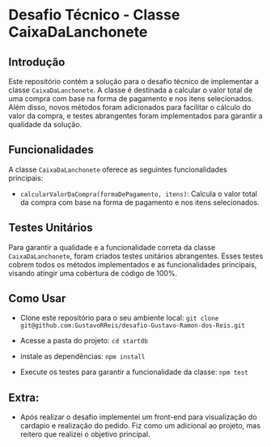 # Desafio Técnico - Classe CaixaDaLanchonete

## Introdução

Este repositório contém a solução para o desafio técnico de implementar a classe `CaixaDaLanchonete`. A classe é destinada a calcular o valor total de uma compra com base na forma de pagamento e nos itens selecionados. Além disso, novos métodos foram adicionados para facilitar o cálculo do valor da compra, e testes abrangentes foram implementados para garantir a qualidade da solução.

## Funcionalidades

A classe `CaixaDaLanchonete` oferece as seguintes funcionalidades principais:

- `calcularValorDaCompra(formaDePagamento, itens)`: Calcula o valor total da compra com base na forma de pagamento e nos itens selecionados.

## Testes Unitários

Para garantir a qualidade e a funcionalidade correta da classe `CaixaDaLanchonete`, foram criados testes unitários abrangentes. Esses testes cobrem todos os métodos implementados e as funcionalidades principais, visando atingir uma cobertura de código de 100%.


## Como Usar

- Clone este repositório para o seu ambiente local:
`git clone git@github.com:GustavoRReis/desafio-Gustavo-Ramon-dos-Reis.git`

- Acesse a pasta do projeto:
`cd startdb`

- instale as dependências:
`npm install`

- Execute os testes para garantir a funcionalidade da classe:
`npm test`

## Extra:

- Após realizar o desafio implementei um front-end para visualização do cardapio e realização do pedido. Fiz como um adicional ao projeto, mas reitero que realizei o objetivo principal. 

